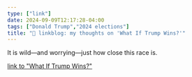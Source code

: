 ```yaml
---
type: ["link"]
date: 2024-09-09T12:17:28-04:00
tags: ["Donald Trump","2024 elections"]
title: "🔗 linkblog: my thoughts on 'What If Trump Wins?'"
---
```

It is wild—and worrying—just how close this race is.

[link to "What If Trump Wins?"](https://www.rollingstone.com/politics/politics-features/if-trump-wins-2024-election-1235096091/)
